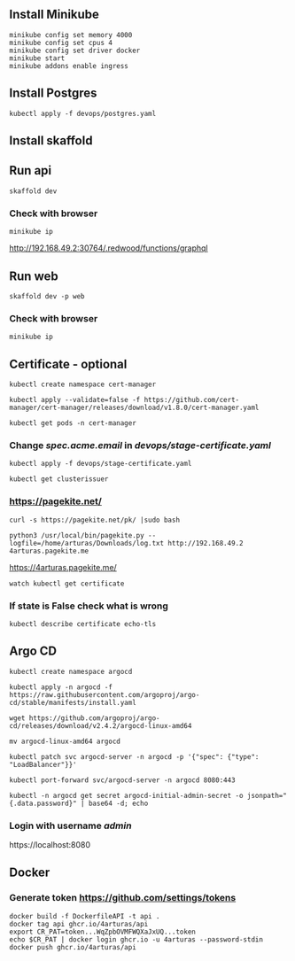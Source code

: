 

## Install Minikube
```terminal
minikube config set memory 4000
minikube config set cpus 4
minikube config set driver docker
minikube start
minikube addons enable ingress
```

## Install Postgres
```terminal
kubectl apply -f devops/postgres.yaml
```

## Install skaffold

## Run api
```terminal
skaffold dev
```

### Check with browser
```terminal
minikube ip
```
http://192.168.49.2:30764/.redwood/functions/graphql




## Run web
```terminal
skaffold dev -p web
```

### Check with browser
```terminal
minikube ip
```

## Certificate - optional

```terminal
kubectl create namespace cert-manager
```

```terminal
kubectl apply --validate=false -f https://github.com/cert-manager/cert-manager/releases/download/v1.8.0/cert-manager.yaml
```

```terminal
kubectl get pods -n cert-manager
```

### Change *spec.acme.email* in *devops/stage-certificate.yaml*
```terminal
kubectl apply -f devops/stage-certificate.yaml
```

```terminal
kubectl get clusterissuer
```

### https://pagekite.net/

```terminal
curl -s https://pagekite.net/pk/ |sudo bash
```

```terminal
python3 /usr/local/bin/pagekite.py --logfile=/home/arturas/Downloads/log.txt http://192.168.49.2 4arturas.pagekite.me
```

https://4arturas.pagekite.me/

```terminal
watch kubectl get certificate
```

### If state is False check what is wrong
```terminal
kubectl describe certificate echo-tls
```

## Argo CD
```terminal
kubectl create namespace argocd
```
```terminal
kubectl apply -n argocd -f https://raw.githubusercontent.com/argoproj/argo-cd/stable/manifests/install.yaml
```
```terminal
wget https://github.com/argoproj/argo-cd/releases/download/v2.4.2/argocd-linux-amd64
```
```terminal
mv argocd-linux-amd64 argocd
```
```terminal
kubectl patch svc argocd-server -n argocd -p '{"spec": {"type": "LoadBalancer"}}'
```
```terminal
kubectl port-forward svc/argocd-server -n argocd 8080:443
```
```terminal
kubectl -n argocd get secret argocd-initial-admin-secret -o jsonpath="{.data.password}" | base64 -d; echo
```

### Login with username *admin*
https://localhost:8080


## Docker
### Generate token https://github.com/settings/tokens
```terminal
docker build -f DockerfileAPI -t api .
docker tag api ghcr.io/4arturas/api
export CR_PAT=token...WqZpbOVMFWQXaJxUQ...token
echo $CR_PAT | docker login ghcr.io -u 4arturas --password-stdin
docker push ghcr.io/4arturas/api
```
